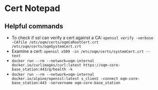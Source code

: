 # Cert Notepad

## Helpful commands

 - To check if ssl can verify a cert against a CA: `openssl verify -verbose -CAfile /etc/oqm/certs/oqmCaRootCert.crt /etc/oqm/certs/oqmSystemCert.crt`
 - Examine a cert: `openssl x509 -in /etc/oqm/certs/systemCert.crt --text`
 - `docker run --rm --network=oqm-internal docker.io/curlimages/curl:latest https://oqm-core-base_station:443/q/health -k`
 - `docker run --rm --network=oqm-internal docker.io/alpine/openssl:latest s_client -connect oqm-core-base_station:443 -servername oqm-core-base_station`